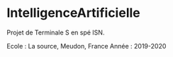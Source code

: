# IntelligenceArtificielle
Projet de Terminale S en spé ISN. 

Ecole : La source, Meudon, France
Année : 2019-2020
